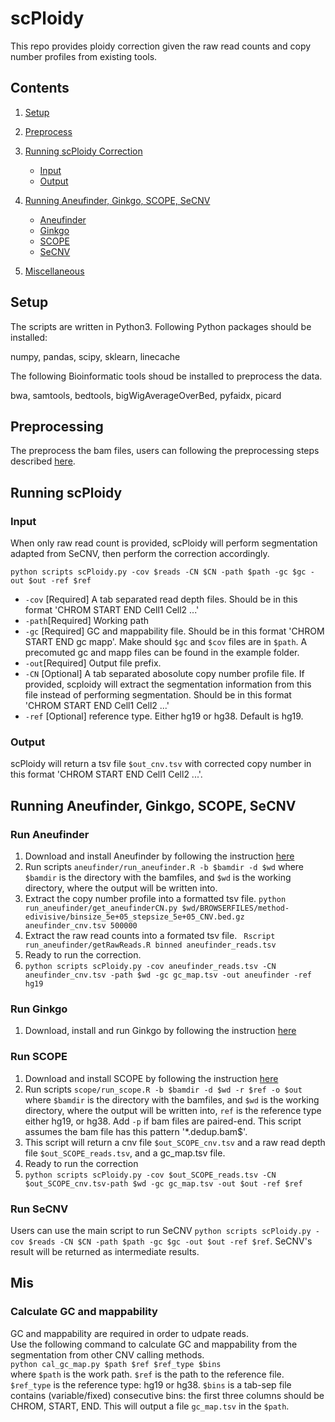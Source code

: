 # scPloidy
This repo provides ploidy correction given the raw read counts and copy number profiles from existing tools.

## Contents
1. [Setup](#setup)
2. [Preprocess](#pre)
3. [Running scPloidy Correction](#runscploidy)
	- [Input](#input)
	- [Output](#output)

4. [Running Aneufinder, Ginkgo, SCOPE, SeCNV](#runothers)
   - [Aneufinder](#aneufinder)
   - [Ginkgo](#ginkgo)
   - [SCOPE](#scope)
   - [SeCNV](#secnv)
5. [Miscellaneous](#mis)

<a name="setup"></a>
## Setup

The scripts are written in Python3. Following Python packages should be installed:

numpy, pandas, scipy, sklearn, linecache

The following Bioinformatic tools shoud be installed to preprocess the data. 

bwa, samtools, bedtools, bigWigAverageOverBed, pyfaidx, picard
<a name="pre"></a>
## Preprocessing
The preprocess the bam files, users can following the preprocessing steps described [here](https://github.com/deepomicslab/SeCNV).
<a name="runscploidy"></a>
## Running scPloidy

<a name="input"></a>
### Input

When only raw read count is provided, scPloidy will perform segmentation adapted from SeCNV, then perform the correction accordingly. 

`python scripts scPloidy.py -cov $reads -CN $CN -path $path -gc $gc -out $out -ref $ref`
- `-cov` [Required] A tab separated read depth files. Should be in this format 'CHROM START END Cell1 Cell2 ...'
- `-path`[Required] Working path
- `-gc` [Required] GC and mappability file. Should be in this format 'CHROM START END gc mapp'. Make should `$gc` and `$cov` files are in `$path`. A precomuted gc and mapp files can be found in the example folder.
- `-out`[Required] Output file prefix.
- `-CN` [Optional] A tab separated abosolute copy number profile file. If provided, scploidy will extract the segmentation information from this file instead of performing segmentation. Should be in this format 'CHROM START END Cell1 Cell2 ...'
- `-ref` [Optional] reference type. Either hg19 or hg38. Default is hg19. 

<a name="output"></a>
### Output
scPloidy will return a tsv file `$out_cnv.tsv` with corrected copy number in this format 'CHROM START END Cell1 Cell2 ...'.

<a name="runothers"></a>
## Running Aneufinder, Ginkgo, SCOPE, SeCNV
<a name="aneufinder"></a>
### Run Aneufinder
1. Download and install Aneufinder by following the instruction [here](https://github.com/ataudt/aneufinder)
2. Run scripts `aneufinder/run_aneufinder.R -b $bamdir -d $wd` where `$bamdir` is the directory with the bamfiles, and `$wd` is the working directory, where the output will be written into.
3. Extract the copy number profile into a formatted tsv file. `python run_aneufinder/get_aneufinderCN.py $wd/BROWSERFILES/method-edivisive/binsize_5e+05_stepsize_5e+05_CNV.bed.gz aneufinder_cnv.tsv 500000`
4. Extract the raw read counts into a formated tsv file. `
Rscript run_aneufinder/getRawReads.R binned aneufinder_reads.tsv`
5. Ready to run the correction.
6. `python scripts scPloidy.py -cov aneufinder_reads.tsv -CN aneufinder_cnv.tsv -path $wd -gc gc_map.tsv -out aneufinder -ref hg19`
<a name="ginkgo"></a>
### Run Ginkgo
<a name="scope"></a>
1. Download, install and run Ginkgo by following the instruction [here](https://github.com/compbiofan/SingleCellCNABenchmark#ginkgo)
### Run SCOPE
1. Download and install SCOPE by following the instruction [here]([https://github.com/ataudt/aneufinder](https://github.com/rujinwang/SCOPE/tree/master))
2. Run scripts `scope/run_scope.R -b $bamdir -d $wd -r $ref -o $out ` where `$bamdir` is the directory with the bamfiles, and `$wd` is the working directory, where the output will be written into, `ref` is the reference type either hg19, or hg38. Add `-p` if bam files are paired-end. This script assumes the bam file has this pattern '*.dedup.bam$'.
3. This script will return a cnv file `$out_SCOPE_cnv.tsv` and a raw read depth file `$out_SCOPE_reads.tsv`, and a gc_map.tsv file.
4. Ready to run the correction
5.  `python scripts scPloidy.py -cov $out_SCOPE_reads.tsv -CN $out_SCOPE_cnv.tsv-path $wd -gc gc_map.tsv -out $out -ref $ref`
<a name="secnv"></a>
### Run SeCNV
Users can use the main script to run SeCNV `python scripts scPloidy.py -cov $reads -CN $CN -path $path -gc $gc -out $out -ref $ref`. SeCNV's result will be returned as intermediate results. 

<a name="mis"></a>
## Mis
### Calculate GC and mappability
GC and mappability are required in order to udpate reads.</br>
Use the following command to calculate GC and mappability from the segmentation from other CNV calling methods. </br>
`python cal_gc_map.py $path $ref $ref_type $bins` </br>
where `$path` is the work path. `$ref` is the path to the reference file. `$ref_type` is the reference type: hg19 or hg38. `$bins` is a tab-sep file contains (variable/fixed) consecutive bins: the first three columns should be CHROM, START, END. This will output a file `gc_map.tsv` in the `$path`. 
